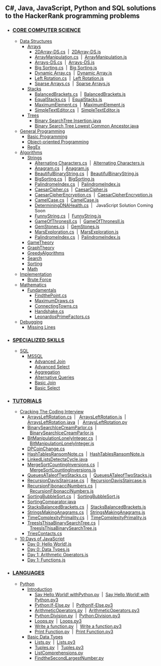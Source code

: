 <!DOCTYPE html>
<html>
<head>
</head>
<body>
<h2>C#, Java, JavaScript, Python and SQL solutions to the HackerRank programming problems</h2>
<ul>
	<li><h3><a href="https://github.com/shivkrthakur/HackerRankSolutions/tree/master/Practice/AllDomains/CoreCS">CORE COMPUTER SCIENCE</a></h3>
		<ul>
			<li><a href="https://github.com/shivkrthakur/HackerRankSolutions/tree/master/Practice/AllDomains/CoreCS/DataStructures">Data Structures</a>
				<ul>
					<li><a href="https://github.com/shivkrthakur/HackerRankSolutions/tree/master/Practice/AllDomains/CoreCS/DataStructures/Arrays">Arrays</a>
						<ul>
							<li><a href="https://github.com/shivkrthakur/HackerRankSolutions/blob/master/Practice/AllDomains/CoreCS/DataStructures/Arrays/2DArray-DS.cs">2DArray-DS.cs</a>&nbsp;&nbsp;|&nbsp;&nbsp;<a href="https://github.com/shivkrthakur/HackerRankSolutions/blob/master/Practice/AllDomains/CoreCS/DataStructures/Arrays/2DArray-DS.js">2DArray-DS.js</a></li>
							<li><a href="https://github.com/shivkrthakur/HackerRankSolutions/blob/master/Practice/AllDomains/CoreCS/DataStructures/Arrays/ArrayManipulation.cs">ArrayManipulation.cs</a>&nbsp;&nbsp;|&nbsp;&nbsp;<a href="https://github.com/shivkrthakur/HackerRankSolutions/blob/master/Practice/AllDomains/CoreCS/DataStructures/Arrays/ArrayManipulation.js">ArrayManipulation.js</a></li>
							<li><a href="https://github.com/shivkrthakur/HackerRankSolutions/blob/master/Practice/AllDomains/CoreCS/DataStructures/Arrays/Arrays-DS.cs">Arrays-DS.cs</a>&nbsp;&nbsp;|&nbsp;&nbsp;<a href="https://github.com/shivkrthakur/HackerRankSolutions/blob/master/Practice/AllDomains/CoreCS/DataStructures/Arrays/Arrays-DS.js">Arrays-DS.js</a></li>
							<li><a href="https://github.com/shivkrthakur/HackerRankSolutions/blob/master/Practice/AllDomains/CoreCS/DataStructures/Arrays/BigSorting.cs">Big Sorting.cs</a>&nbsp;&nbsp;|&nbsp;&nbsp;<a href="https://github.com/shivkrthakur/HackerRankSolutions/blob/master/Practice/AllDomains/CoreCS/DataStructures/Arrays/BigSorting.js">Big Sorting.js</a></li>
							<li><a href="https://github.com/shivkrthakur/HackerRankSolutions/blob/master/Practice/AllDomains/CoreCS/DataStructures/Arrays/DynamicArray.cs">Dynamic Array.cs</a>&nbsp;&nbsp;|&nbsp;&nbsp;<a href="https://github.com/shivkrthakur/HackerRankSolutions/blob/master/Practice/AllDomains/CoreCS/DataStructures/Arrays/DynamicArray.js">Dynamic Array.js</a></li>
							<li><a href="https://github.com/shivkrthakur/HackerRankSolutions/blob/master/Practice/AllDomains/CoreCS/DataStructures/Arrays/LeftRotation.cs">Left Rotation.cs</a>&nbsp;&nbsp;|&nbsp;&nbsp;<a href="https://github.com/shivkrthakur/HackerRankSolutions/blob/master/Practice/AllDomains/CoreCS/DataStructures/Arrays/LeftRotation.js">Left Rotation.js</a></li>
							<li><a href="https://github.com/shivkrthakur/HackerRankSolutions/blob/master/Practice/AllDomains/CoreCS/DataStructures/Arrays/SparseArrays.cs">Sparse Arrays.cs</a>&nbsp;&nbsp;|&nbsp;&nbsp;<a href="https://github.com/shivkrthakur/HackerRankSolutions/blob/master/Practice/AllDomains/CoreCS/DataStructures/Arrays/SparseArrays.js">Sparse Arrays.js</a></li>
						</ul>
					</li>
				</ul>
				<ul>
					<li><a href="https://github.com/shivkrthakur/HackerRankSolutions/tree/master/Practice/AllDomains/CoreCS/DataStructures/Stacks">Stacks</a>
						<ul>
							<li><a href="https://github.com/shivkrthakur/HackerRankSolutions/blob/master/Practice/AllDomains/CoreCS/DataStructures/Stacks/BalancedBrackets.cs">BalancedBrackets.cs</a>&nbsp;&nbsp;|&nbsp;&nbsp;<a href="https://github.com/shivkrthakur/HackerRankSolutions/blob/master/Practice/AllDomains/CoreCS/DataStructures/Stacks/BalancedBrackets.js">BalancedBrackets.js</a></li>
							<li><a href="https://github.com/shivkrthakur/HackerRankSolutions/blob/master/Practice/AllDomains/CoreCS/DataStructures/Stacks/EqualStacks.cs">EqualStacks.cs</a>&nbsp;&nbsp;|&nbsp;&nbsp;<a href="https://github.com/shivkrthakur/HackerRankSolutions/blob/master/Practice/AllDomains/CoreCS/DataStructures/Stacks/EqualStacks.js">EqualStacks.js</a></li>
							<li><a href="https://github.com/shivkrthakur/HackerRankSolutions/blob/master/Practice/AllDomains/CoreCS/DataStructures/Stacks/MaximumElement.cs">MaximumElement.cs</a>&nbsp;&nbsp;|&nbsp;&nbsp;<a href="https://github.com/shivkrthakur/HackerRankSolutions/blob/master/Practice/AllDomains/CoreCS/DataStructures/Stacks/MaximumElement.js">MaximumElement.js</a></li>
							<li><a href="https://github.com/shivkrthakur/HackerRankSolutions/blob/master/Practice/AllDomains/CoreCS/DataStructures/Stacks/SimpleTextEditor.cs">SimpleTextEditor.cs</a>&nbsp;&nbsp;|&nbsp;&nbsp;<a href="https://github.com/shivkrthakur/HackerRankSolutions/blob/master/Practice/AllDomains/CoreCS/DataStructures/Stacks/SimpleTextEditor.js">SimpleTextEditor.js</a></li>
						</ul>
					</li>
				</ul>
				<ul>
					<li><a href="https://github.com/shivkrthakur/HackerRankSolutions/tree/master/Practice/AllDomains/CoreCS/DataStructures/Trees">Trees</a>
						<ul>
							<li><a href="https://github.com/shivkrthakur/HackerRankSolutions/blob/master/Practice/AllDomains/CoreCS/DataStructures/Trees/BinarySearchTreeInsertion.java">Binary SearchTree Insertion.java</a></li>
							<li><a href="https://github.com/shivkrthakur/HackerRankSolutions/blob/master/Practice/AllDomains/CoreCS/DataStructures/Trees/BinarySearchTreeLowestCommonAncestor.java">Binary Search Tree Lowest Common Ancestor.java</a></li>
						</ul>
					</li>
				</ul>
			</li>
			<li><a href="https://github.com/shivkrthakur/HackerRankSolutions/tree/master/Practice/AllDomains/CoreCS/GeneralProgramming">General Programming</a>
				<ul>
					<li><a href="https://github.com/shivkrthakur/HackerRankSolutions/tree/master/Practice/AllDomains/CoreCS/GeneralProgramming/BasicProgramming">Basic Programming</a></li>
					<li><a href="https://github.com/shivkrthakur/HackerRankSolutions/tree/master/Practice/AllDomains/CoreCS/GeneralProgramming/ObjectOrientedProgramming">Object-oriented Programming</a></li>
					<li><a href="https://github.com/shivkrthakur/HackerRankSolutions/tree/master/Practice/AllDomains/CoreCS/GeneralProgramming/RegEx">RegEx</a></li>
				</ul>
			</li>
			<li><a href="https://github.com/shivkrthakur/HackerRankSolutions/tree/master/Practice/AllDomains/CoreCS/Algorithms">Algorithms</a>
				<ul>
					<li><a href="https://github.com/shivkrthakur/HackerRankSolutions/tree/master/Practice/AllDomains/CoreCS/Algorithms/Strings">Strings</a>
						<ul>
							<li><a href="https://github.com/shivkrthakur/HackerRankSolutions/blob/master/Practice/AllDomains/CoreCS/Algorithms/Strings/AlternatingCharacters.cs">Alternating Characters.cs</a>&nbsp;&nbsp;|&nbsp;&nbsp;<a href="https://github.com/shivkrthakur/HackerRankSolutions/blob/master/Practice/AllDomains/CoreCS/Algorithms/Strings/AlternatingCharacters.js">Alternating Characters.js</a></li>
							<li><a href="https://github.com/shivkrthakur/HackerRankSolutions/blob/master/Practice/AllDomains/CoreCS/Algorithms/Strings/Anagram.cs">Anagram.cs</a>&nbsp;&nbsp;|&nbsp;&nbsp;<a href="https://github.com/shivkrthakur/HackerRankSolutions/blob/master/Practice/AllDomains/CoreCS/Algorithms/Strings/Anagram.js">Anagram.js</a></li>
							<li><a href="https://github.com/shivkrthakur/HackerRankSolutions/blob/master/Practice/AllDomains/CoreCS/Algorithms/Strings/BeautifulBinaryString.cs">BeautifulBinaryString.cs</a>&nbsp;&nbsp;|&nbsp;&nbsp;<a href="https://github.com/shivkrthakur/HackerRankSolutions/blob/master/Practice/AllDomains/CoreCS/Algorithms/Strings/BeautifulBinaryString.js">BeautifulBinaryString.js</a></li>
							<li><a href="https://github.com/shivkrthakur/HackerRankSolutions/blob/master/Practice/AllDomains/CoreCS/Algorithms/Strings/BigSorting.cs">BigSorting.cs</a>&nbsp;&nbsp;|&nbsp;&nbsp;<a href="https://github.com/shivkrthakur/HackerRankSolutions/blob/master/Practice/AllDomains/CoreCS/Algorithms/Strings/BigSorting.js">BigSorting.js</a></li>
							<li><a href="https://github.com/shivkrthakur/HackerRankSolutions/blob/master/Practice/AllDomains/CoreCS/Algorithms/Strings/PalindromeIndex.cs">PalindromeIndex.cs</a>&nbsp;&nbsp;|&nbsp;&nbsp;<a href="https://github.com/shivkrthakur/HackerRankSolutions/blob/master/Practice/AllDomains/CoreCS/Algorithms/Strings/PalindromeIndex.js">PalindromeIndex.js</a></li>
							<li><a href="https://github.com/shivkrthakur/HackerRankSolutions/blob/master/Practice/AllDomains/CoreCS/Algorithms/Strings/CaesarCipher.cs">CaesarCipher.cs</a>&nbsp;&nbsp;|&nbsp;&nbsp;<a href="https://github.com/shivkrthakur/HackerRankSolutions/blob/master/Practice/AllDomains/CoreCS/Algorithms/Strings/CaesarCipher.js">CaesarCipher.js</a></li>
							<li><a href="https://github.com/shivkrthakur/HackerRankSolutions/blob/master/Practice/AllDomains/CoreCS/Algorithms/Strings/CaesarCipherEncryption.cs">CaesarCipherEncryption.cs</a>&nbsp;&nbsp;|&nbsp;&nbsp;<a href="https://github.com/shivkrthakur/HackerRankSolutions/blob/master/Practice/AllDomains/CoreCS/Algorithms/Strings/CaesarCipherEncryption.js">CaesarCipherEncryption.js</a></li>
							<li><a href="https://github.com/shivkrthakur/HackerRankSolutions/blob/master/Practice/AllDomains/CoreCS/Algorithms/Strings/CamelCase.cs">CamelCase.cs</a>&nbsp;&nbsp;|&nbsp;&nbsp;<a href="https://github.com/shivkrthakur/HackerRankSolutions/blob/master/Practice/AllDomains/CoreCS/Algorithms/Strings/CamelCase.js">CamelCase.js</a></li>
							<li><a href="https://github.com/shivkrthakur/HackerRankSolutions/blob/master/Practice/AllDomains/CoreCS/Algorithms/Strings/DeterminingDNAHealth.cs">DeterminingDNAHealth.cs</a>&nbsp;&nbsp;|&nbsp;&nbsp; JavaScript Solution Coming Soon</li>
							<li><a href="https://github.com/shivkrthakur/HackerRankSolutions/blob/master/Practice/AllDomains/CoreCS/Algorithms/Strings/FunnyString.cs">FunnyString.cs</a>&nbsp;&nbsp;|&nbsp;&nbsp;<a href="https://github.com/shivkrthakur/HackerRankSolutions/blob/master/Practice/AllDomains/CoreCS/Algorithms/Strings/FunnyString.js">FunnyString.js</a></li>
							<li><a href="https://github.com/shivkrthakur/HackerRankSolutions/blob/master/Practice/AllDomains/CoreCS/Algorithms/Strings/GameOfThronesII.cs">GameOfThronesII.cs</a>&nbsp;&nbsp;|&nbsp;&nbsp;<a href="https://github.com/shivkrthakur/HackerRankSolutions/blob/master/Practice/AllDomains/CoreCS/Algorithms/Strings/GameOfThronesII.js">GameOfThronesII.js</a></li>
							<li><a href="https://github.com/shivkrthakur/HackerRankSolutions/blob/master/Practice/AllDomains/CoreCS/Algorithms/Strings/GemStones.cs">GemStones.cs</a>&nbsp;&nbsp;|&nbsp;&nbsp;<a href="https://github.com/shivkrthakur/HackerRankSolutions/blob/master/Practice/AllDomains/CoreCS/Algorithms/Strings/GemStones.js">GemStones.js</a></li>
							<li><a href="https://github.com/shivkrthakur/HackerRankSolutions/blob/master/Practice/AllDomains/CoreCS/Algorithms/Strings/MarsExploration.cs">MarsExploration.cs</a>&nbsp;&nbsp;|&nbsp;&nbsp;<a href="https://github.com/shivkrthakur/HackerRankSolutions/blob/master/Practice/AllDomains/CoreCS/Algorithms/Strings/MarsExploration.js">MarsExploration.js</a></li>
							<li><a href="https://github.com/shivkrthakur/HackerRankSolutions/blob/master/Practice/AllDomains/CoreCS/Algorithms/Strings/PalindromeIndex.cs">PalindromeIndex.cs</a>&nbsp;&nbsp;|&nbsp;&nbsp;<a href="https://github.com/shivkrthakur/HackerRankSolutions/blob/master/Practice/AllDomains/CoreCS/Algorithms/Strings/PalindromeIndex.js">PalindromeIndex.js</a></li>
						</ul>
					</li>
					<li><a href="https://github.com/shivkrthakur/HackerRankSolutions/tree/master/Practice/AllDomains/CoreCS/Algorithms/GameTheory">GameTheory</a></li>
					<li><a href="https://github.com/shivkrthakur/HackerRankSolutions/tree/master/Practice/AllDomains/CoreCS/Algorithms/GraphTheory">GraphTheory</a></li>
					<li><a href="https://github.com/shivkrthakur/HackerRankSolutions/tree/master/Practice/AllDomains/CoreCS/Algorithms/GreedyAlgorithms">GreedyAlgorithms</a></li>
					<li><a href="https://github.com/shivkrthakur/HackerRankSolutions/tree/master/Practice/AllDomains/CoreCS/Algorithms/Search">Search</a></li>
					<li><a href="https://github.com/shivkrthakur/HackerRankSolutions/tree/master/Practice/AllDomains/CoreCS/Algorithms/Sorting">Sorting</a></li>
					<li><a href="https://github.com/shivkrthakur/HackerRankSolutions/tree/master/Practice/AllDomains/CoreCS/Algorithms/Math">Math</a></li>
				</ul>
			</li>
			<li><a href="https://github.com/shivkrthakur/HackerRankSolutions/tree/master/Practice/AllDomains/CoreCS/Implementation">Implementation</a>
				<ul>
					<li><a href="https://github.com/shivkrthakur/HackerRankSolutions/tree/master/Practice/AllDomains/CoreCS/Implementation/BruteForce">Brute Force</a></li>
				</ul>
			</li>
			<li><a href="https://github.com/shivkrthakur/HackerRankSolutions/tree/master/Practice/AllDomains/CoreCS/Mathematics">Mathematics</a>
				<ul>
					<li><a href="https://github.com/shivkrthakur/HackerRankSolutions/tree/master/Practice/AllDomains/CoreCS/Mathematics/Fundamentals">Fundamentals</a>
						<ul>
							<li><a href="https://github.com/shivkrthakur/HackerRankSolutions/blob/master/Practice/AllDomains/CoreCS/Mathematics/Fundamentals/FindthePoint.cs">FindthePoint.cs</a></li>
							<li><a href="https://github.com/shivkrthakur/HackerRankSolutions/blob/master/Practice/AllDomains/CoreCS/Mathematics/Fundamentals/MaximumDraws.cs">MaximumDraws.cs</a></li>
							<li><a href="https://github.com/shivkrthakur/HackerRankSolutions/blob/master/Practice/AllDomains/CoreCS/Mathematics/Fundamentals/ConnectingTowns.cs">ConnectingTowns.cs</a></li>
							<li><a href="https://github.com/shivkrthakur/HackerRankSolutions/blob/master/Practice/AllDomains/CoreCS/Mathematics/Fundamentals/Handshake.cs">Handshake.cs</a></li>
							<li><a href="https://github.com/shivkrthakur/HackerRankSolutions/blob/master/Practice/AllDomains/CoreCS/Mathematics/Fundamentals/LeonardosPrimeFactors.cs">LeonardosPrimeFactors.cs</a></li>
						</ul>
					</li>
				</ul>
			</li>
			<li><a href="https://github.com/shivkrthakur/HackerRankSolutions/tree/master/Practice/AllDomains/CoreCS/Debugging">Debugging</a>
				<ul>
					<li><a href="https://github.com/shivkrthakur/HackerRankSolutions/tree/master/Practice/AllDomains/CoreCS/Debugging/MissingLines">Missing Lines</a>
					</li>
				</ul>
			</li>
		</ul>
	</li>
	<li><h3><a href="https://github.com/shivkrthakur/HackerRankSolutions/tree/master/Practice/AllDomains/SpecializedSkills">SPECIALIZED SKILLS</a></h3>
		<ul>
			<li><a href="https://github.com/shivkrthakur/HackerRankSolutions/tree/master/Practice/AllDomains/SpecializedSkills/SQL">SQL</a>
				<ul>
					<li><a href="https://github.com/shivkrthakur/HackerRankSolutions/tree/master/Practice/AllDomains/SpecializedSkills/SQL/MSSQL">MSSQL</a>
						<ul>
							<li><a href="https://github.com/shivkrthakur/HackerRankSolutions/tree/master/Practice/AllDomains/SpecializedSkills/SQL/MSSQL/Advanced%20Join">Advanced Join</a>
							</li>
							<li><a href="https://github.com/shivkrthakur/HackerRankSolutions/tree/master/Practice/AllDomains/SpecializedSkills/SQL/MSSQL/Advanced%20Select">Advanced Select</a>
							</li>
							<li><a href="https://github.com/shivkrthakur/HackerRankSolutions/tree/master/Practice/AllDomains/SpecializedSkills/SQL/MSSQL/Aggregation">Aggregation</a>
							</li>
							<li><a href="https://github.com/shivkrthakur/HackerRankSolutions/tree/master/Practice/AllDomains/SpecializedSkills/SQL/MSSQL/Alternative%20Queries">Alternative Queries</a>
							</li>
							<li><a href="https://github.com/shivkrthakur/HackerRankSolutions/tree/master/Practice/AllDomains/SpecializedSkills/SQL/MSSQL/Basic%20Join">Basic Join</a>
							</li>
							<li><a href="https://github.com/shivkrthakur/HackerRankSolutions/tree/master/Practice/AllDomains/SpecializedSkills/SQL/MSSQL/Basic%20Select">Basic Select</a>
							</li>
						</ul>
					</li>
				</ul>
			</li>
		</ul>
	</li>
	<li><h3><a href="https://github.com/shivkrthakur/HackerRankSolutions/tree/master/Practice/AllDomains/Tutorials">TUTORIALS</a></h3>
		<ul>
			<li><a href="https://github.com/shivkrthakur/HackerRankSolutions/tree/master/Practice/AllDomains/Tutorials/CrackingTheCodingInterview">Cracking The Coding Interview</a>
				<ul>
					<li>
						<a href="https://github.com/shivkrthakur/HackerRankSolutions/blob/master/Practice/AllDomains/Tutorials/CrackingTheCodingInterview/ArraysLeftRotation.cs">ArraysLeftRotation.cs</a>&nbsp;&nbsp;|&nbsp;&nbsp;
						<a href="https://github.com/shivkrthakur/HackerRankSolutions/blob/master/Practice/AllDomains/Tutorials/CrackingTheCodingInterview/ArraysLeftRotation.js">ArraysLeftRotation.js</a>&nbsp;&nbsp;|&nbsp;&nbsp;
						<a href="https://github.com/shivkrthakur/HackerRankSolutions/blob/master/Practice/AllDomains/Tutorials/CrackingTheCodingInterview/ArraysLeftRotation.java">ArraysLeftRotation.java</a>&nbsp;&nbsp;|&nbsp;&nbsp;
						<a href="https://github.com/shivkrthakur/HackerRankSolutions/blob/master/Practice/AllDomains/Tutorials/CrackingTheCodingInterview/ArraysLeftRotation.py">ArraysLeftRotation.py</a>
					</li>
					<li><a href="https://github.com/shivkrthakur/HackerRankSolutions/blob/master/Practice/AllDomains/Tutorials/CrackingTheCodingInterview/BinarySearchIceCreamParlor.cs">BinarySearchIceCreamParlor.cs</a>&nbsp;&nbsp;|&nbsp;&nbsp;<a href="https://github.com/shivkrthakur/HackerRankSolutions/blob/master/Practice/AllDomains/Tutorials/CrackingTheCodingInterview/BinarySearchIceCreamParlor.js">BinarySearchIceCreamParlor.js</a></li>
					<li><a href="https://github.com/shivkrthakur/HackerRankSolutions/blob/master/Practice/AllDomains/Tutorials/CrackingTheCodingInterview/BitManipulationLonelyInteger.cs">BitManipulationLonelyInteger.cs</a>&nbsp;&nbsp;|&nbsp;&nbsp;<a href="https://github.com/shivkrthakur/HackerRankSolutions/blob/master/Practice/AllDomains/Tutorials/CrackingTheCodingInterview/BitManipulationLonelyInteger.js">BitManipulationLonelyInteger.js</a></li>
					<li><a href="https://github.com/shivkrthakur/HackerRankSolutions/blob/master/Practice/AllDomains/Tutorials/CrackingTheCodingInterview/DPCoinChange.cs">DPCoinChange.cs</a></li>
					<li><a href="https://github.com/shivkrthakur/HackerRankSolutions/blob/master/Practice/AllDomains/Tutorials/CrackingTheCodingInterview/HashTablesRansomNote.cs">HashTablesRansomNote.cs</a>&nbsp;&nbsp;|&nbsp;&nbsp;<a href="https://github.com/shivkrthakur/HackerRankSolutions/blob/master/Practice/AllDomains/Tutorials/CrackingTheCodingInterview/HashTablesRansomNote.js">HashTablesRansomNote.js</a></li>
					<li><a href="https://github.com/shivkrthakur/HackerRankSolutions/blob/master/Practice/AllDomains/Tutorials/CrackingTheCodingInterview/LinkedListsDetectaCycle.java">LinkedListsDetectaCycle.java</a></li>
					<li><a href="https://github.com/shivkrthakur/HackerRankSolutions/blob/master/Practice/AllDomains/Tutorials/CrackingTheCodingInterview/MergeSortCountingInversions.cs">MergeSortCountingInversions.cs</a>&nbsp;&nbsp;|&nbsp;&nbsp;<a href="https://github.com/shivkrthakur/HackerRankSolutions/blob/master/Practice/AllDomains/Tutorials/CrackingTheCodingInterview/MergeSortCountingInversions.js">MergeSortCountingInversions.js</a></li>
					<li><a href="https://github.com/shivkrthakur/HackerRankSolutions/blob/master/Practice/AllDomains/Tutorials/CrackingTheCodingInterview/QueuesATaleofTwoStacks.cs">QueuesATaleofTwoStacks.cs</a>&nbsp;&nbsp;|&nbsp;&nbsp;<a href="https://github.com/shivkrthakur/HackerRankSolutions/blob/master/Practice/AllDomains/Tutorials/CrackingTheCodingInterview/QueuesATaleofTwoStacks.js">QueuesATaleofTwoStacks.js</a></li>
					<li><a href="https://github.com/shivkrthakur/HackerRankSolutions/blob/master/Practice/AllDomains/Tutorials/CrackingTheCodingInterview/RecursionDavisStaircase.cs">RecursionDavisStaircase.cs</a>&nbsp;&nbsp;|&nbsp;&nbsp;<a href="https://github.com/shivkrthakur/HackerRankSolutions/blob/master/Practice/AllDomains/Tutorials/CrackingTheCodingInterview/RecursionDavisStaircase.js">RecursionDavisStaircase.js</a></li>
					<li><a href="https://github.com/shivkrthakur/HackerRankSolutions/blob/master/Practice/AllDomains/Tutorials/CrackingTheCodingInterview/RecursionFibonacciNumbers.cs">RecursionFibonacciNumbers.cs</a>&nbsp;&nbsp;|&nbsp;&nbsp;<a href="https://github.com/shivkrthakur/HackerRankSolutions/blob/master/Practice/AllDomains/Tutorials/CrackingTheCodingInterview/RecursionFibonacciNumbers.js">RecursionFibonacciNumbers.js</a></li>
					<li><a href="https://github.com/shivkrthakur/HackerRankSolutions/blob/master/Practice/AllDomains/Tutorials/CrackingTheCodingInterview/SortingBubbleSort.cs">SortingBubbleSort.cs</a>&nbsp;&nbsp;|&nbsp;&nbsp;<a href="https://github.com/shivkrthakur/HackerRankSolutions/blob/master/Practice/AllDomains/Tutorials/CrackingTheCodingInterview/SortingBubbleSort.js">SortingBubbleSort.js</a></li>
					<li><a href="https://github.com/shivkrthakur/HackerRankSolutions/blob/master/Practice/AllDomains/Tutorials/CrackingTheCodingInterview/SortingComparator.java">SortingComparator.java</a></li>
					<li><a href="https://github.com/shivkrthakur/HackerRankSolutions/blob/master/Practice/AllDomains/Tutorials/CrackingTheCodingInterview/StacksBalancedBrackets.cs">StacksBalancedBrackets.cs</a>&nbsp;&nbsp;|&nbsp;&nbsp;<a href="https://github.com/shivkrthakur/HackerRankSolutions/blob/master/Practice/AllDomains/Tutorials/CrackingTheCodingInterview/StacksBalancedBrackets.js">StacksBalancedBrackets.js</a></li>
					<li><a href="https://github.com/shivkrthakur/HackerRankSolutions/blob/master/Practice/AllDomains/Tutorials/CrackingTheCodingInterview/StringsMakingAnagrams.cs">StringsMakingAnagrams.cs</a>&nbsp;&nbsp;|&nbsp;&nbsp;<a href="https://github.com/shivkrthakur/HackerRankSolutions/blob/master/Practice/AllDomains/Tutorials/CrackingTheCodingInterview/StringsMakingAnagrams.js">StringsMakingAnagrams.js</a></li>
					<li><a href="https://github.com/shivkrthakur/HackerRankSolutions/blob/master/Practice/AllDomains/Tutorials/CrackingTheCodingInterview/TimeComplexityPrimality.cs">TimeComplexityPrimality.cs</a>&nbsp;&nbsp;|&nbsp;&nbsp;<a href="https://github.com/shivkrthakur/HackerRankSolutions/blob/master/Practice/AllDomains/Tutorials/CrackingTheCodingInterview/TimeComplexityPrimality.js">TimeComplexityPrimality.js</a></li>
					<li><a href="https://github.com/shivkrthakur/HackerRankSolutions/blob/master/Practice/AllDomains/Tutorials/CrackingTheCodingInterview/TreesIsThisaBinarySearchTree.cs">TreesIsThisaBinarySearchTree.cs</a>&nbsp;&nbsp;|&nbsp;&nbsp;<a href="https://github.com/shivkrthakur/HackerRankSolutions/blob/master/Practice/AllDomains/Tutorials/CrackingTheCodingInterview/TreesIsThisaBinarySearchTree.js">TreesIsThisaBinarySearchTree.js</a></li>
					<li><a href="https://github.com/shivkrthakur/HackerRankSolutions/blob/master/Practice/AllDomains/Tutorials/CrackingTheCodingInterview/TriesContactscs">TriesContacts.cs</a></li>
				</ul>
			</li>
			<li><a href="https://github.com/shivkrthakur/HackerRankSolutions/blob/master/Practice/AllDomains/Tutorials/10DaysOfJavaScript">10 Days of JavaScript</a>
				<ul>
					<li><a href="https://github.com/shivkrthakur/HackerRankSolutions/blob/master/Practice/AllDomains/Tutorials/10DaysOfJavaScript/Day0HelloWorld!.js">Day 0: Hello World!.js</a></li>
					<li><a href="https://github.com/shivkrthakur/HackerRankSolutions/blob/master/Practice/AllDomains/Tutorials/10DaysOfJavaScript/Day0DataTypes.js">Day 0: Data Types.js</a></li>
					<li><a href="https://github.com/shivkrthakur/HackerRankSolutions/blob/master/Practice/AllDomains/Tutorials/10DaysOfJavaScript/Day1ArithmeticOperators.js">Day 1: Arithmetic Operators.js</a></li>
					<li><a href="https://github.com/shivkrthakur/HackerRankSolutions/blob/master/Practice/AllDomains/Tutorials/10DaysOfJavaScript/Day1Functions.js">Day 1: Functions.js</a></li>
				</ul>
			</li>
		</ul>
	</li>
	<li><h3><a href="https://github.com/shivkrthakur/HackerRankSolutions/tree/master/Practice/AllDomains/Languages">LANGUAGES</a></h3>
		<ul>
			<li><a href="https://github.com/shivkrthakur/HackerRankSolutions/blob/master/Practice/AllDomains/Languages/Python">Python</a>
				<ul>
					<li><a href="https://github.com/shivkrthakur/HackerRankSolutions/tree/master/Practice/AllDomains/Languages/Python/Introduction">Introduction</a>
						<ul>
							<li><a href="https://github.com/shivkrthakur/HackerRankSolutions/blob/master/Practice/AllDomains/Languages/Python/Introduction/SayHelloWorld!WithPython.py">Say Hello World! withPython.py</a>&nbsp;&nbsp;|&nbsp;&nbsp;<a href="https://github.com/shivkrthakur/HackerRankSolutions/blob/master/Practice/AllDomains/Languages/Python/Introduction/SayHelloWorld!WithPython.py3">Say Hello World! with Python.py3</a></li>
							<li><a href="https://github.com/shivkrthakur/HackerRankSolutions/blob/master/Practice/AllDomains/Languages/Python/Introduction/PythonIf-Else.py">Python:If-Else.py</a>&nbsp;&nbsp;|&nbsp;&nbsp;<a href="https://github.com/shivkrthakur/HackerRankSolutions/blob/master/Practice/AllDomains/Languages/Python/Introduction/PythonIf-Else.py3">PythonIf-Else.py3</a></li>
							<li><a href="https://github.com/shivkrthakur/HackerRankSolutions/blob/master/Practice/AllDomains/Languages/Python/Introduction/ArithmeticOperators.py">ArithmeticOperators.py</a>&nbsp;&nbsp;|&nbsp;&nbsp;<a href="https://github.com/shivkrthakur/HackerRankSolutions/blob/master/Practice/AllDomains/Languages/Python/Introduction/ArithmeticOperators.py3">ArithmeticOperators.py3</a></li>
							<li><a href="https://github.com/shivkrthakur/HackerRankSolutions/blob/master/Practice/AllDomains/Languages/Python/Introduction/PythonDivision.py">Python:Division.py</a>&nbsp;&nbsp;|&nbsp;&nbsp;<a href="https://github.com/shivkrthakur/HackerRankSolutions/blob/master/Practice/AllDomains/Languages/Python/Introduction/PythonDivision.py3">Python:Division.py3</a></li>
							<li><a href="https://github.com/shivkrthakur/HackerRankSolutions/blob/master/Practice/AllDomains/Languages/Python/Introduction/Loops.py">Loops.py</a>&nbsp;&nbsp;|&nbsp;&nbsp;<a href="https://github.com/shivkrthakur/HackerRankSolutions/blob/master/Practice/AllDomains/Languages/Python/Introduction/Loops.py3">Loops.py3</a></li>
							<li><a href="https://github.com/shivkrthakur/HackerRankSolutions/blob/master/Practice/AllDomains/Languages/Python/Introduction/Writeafunction.py">Write a function.py</a>&nbsp;&nbsp;|&nbsp;&nbsp;<a href="https://github.com/shivkrthakur/HackerRankSolutions/blob/master/Practice/AllDomains/Languages/Python/Introduction/Writeafunction.py3">Write a function.py3</a></li>
							<li><a href="https://github.com/shivkrthakur/HackerRankSolutions/blob/master/Practice/AllDomains/Languages/Python/Introduction/PrintFunction.py">Print Function.py</a>&nbsp;&nbsp;|&nbsp;&nbsp;<a href="https://github.com/shivkrthakur/HackerRankSolutions/blob/master/Practice/AllDomains/Languages/Python/Introduction/PrintFunction.py3">Print Function.py3</a></li>
						</ul>
					</li>
					<li><a href="https://github.com/shivkrthakur/HackerRankSolutions/tree/master/Practice/AllDomains/Languages/Python/BasicDataTypes">Basic Data Types</a>
						<ul>
							<li><a href="https://github.com/shivkrthakur/HackerRankSolutions/blob/master/Practice/AllDomains/Languages/Python/BasicDataTypes/Lists.py">Lists.py</a>&nbsp;&nbsp;|&nbsp;&nbsp;<a href="https://github.com/shivkrthakur/HackerRankSolutions/blob/master/Practice/AllDomains/Languages/Python/BasicDataTypes/Lists.py3">Lists.py3</a></li>
							<li><a href="https://github.com/shivkrthakur/HackerRankSolutions/blob/master/Practice/AllDomains/Languages/Python/BasicDataTypes/Tuples.py">Tuples.py</a>&nbsp;&nbsp;|&nbsp;&nbsp;<a href="https://github.com/shivkrthakur/HackerRankSolutions/blob/master/Practice/AllDomains/Languages/Python/BasicDataTypes/Tuples.py3">Tuples.py3</a></li>
							<li><a href="https://github.com/shivkrthakur/HackerRankSolutions/blob/master/Practice/AllDomains/Languages/Python/BasicDataTypes/ListComprehensions.py">ListComprehensions.py</a></li>
							<li><a href="https://github.com/shivkrthakur/HackerRankSolutions/blob/master/Practice/AllDomains/Languages/Python/BasicDataTypes/FindtheSecondLargestNumber.py">FindtheSecondLargestNumber.py</a></li>
						</ul>
					</li>
				</ul>
			</li>
		</ul>
	</li>
</ul>
</body>
</html>